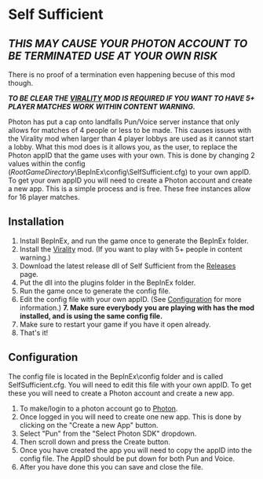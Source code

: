 # Self Sufficient
## ***THIS MAY CAUSE YOUR PHOTON ACCOUNT TO BE TERMINATED USE AT YOUR OWN RISK***
There is no proof of a termination even happening becuse of this mod though.

***TO BE CLEAR THE [VIRALITY](https://thunderstore.io/c/content-warning/p/MaxWasUnavailable/Virality/) MOD IS REQUIRED IF YOU WANT TO HAVE 5+ PLAYER MATCHES WORK WITHIN CONTENT WARNING.***

Photon has put a cap onto landfalls Pun/Voice server instance that only allows for matches of 4 people or less to be made.
This causes issues with the Virality mod when larger than 4 player lobbys are used as it cannot start a lobby.
What this mod does is it allows you, as the user, to replace the Photon appID that the game uses with your own.
This is done by changing 2 values within the config (*RootGameDirectory*\BepInEx\config\SelfSufficient.cfg) to your own appID.
To get your own appID you will need to create a Photon account and create a new app. This is a simple process and is free.
These free instances allow for 16 player matches.

## Installation
1. Install BepInEx, and run the game once to generate the BepInEx folder.
2. Install the [Virality](https://thunderstore.io/c/content-warning/p/MaxWasUnavailable/Virality/) mod. (If you want to play with 5+ people in content warning.)
3. Download the latest release dll of Self Sufficient from the [Releases](https://github.com/C0mputery/SelfSufficient/releases) page.
4. Put the dll into the plugins folder in the BepInEx folder.
5. Run the game once to generate the config file.
6. Edit the config file with your own appID. (See [Configuration](#Configuration) for more information.)
**7. Make sure everybody you are playing with has the mod installed, and is using the same config file.**
8. Make sure to restart your game if you have it open already.
9. That's it!

## Configuration
The config file is located in the BepInEx\config folder and is called SelfSufficient.cfg.
You will need to edit this file with your own appID. To get these you will need to create a Photon account and create a new app.

1. To make/login to a photon account go to [Photon](https://id.photonengine.com/account/).
2. Once logged in you will need to create one new app. This is done by clicking on the "Create a new App" button.
4. Select "Pun" from the "Select Photon SDK" dropdown.
5. Then scroll down and press the Create button.
9. Once you have created the app you will need to copy the appID into the config file. The AppID should be put down for both Pun and Voice.
10. After you have done this you can save and close the file.
